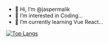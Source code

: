 - 👋 Hi, I’m @jaspermalik
- 👀 I’m interested in Coding...
- 🌱 I’m currently learning Vue React...


[![Top Langs](https://github-readme-stats.vercel.app/api/top-langs/?username=jaspermalik&layout=compact&theme=transparent)](https://github.com/anuraghazra/github-readme-stats)
<!---
jaspermalik/jaspermalik is a ✨ special ✨ repository because its `README.md` (this file) appears on your GitHub profile.
You can click the Preview link to take a look at your changes.
--->

